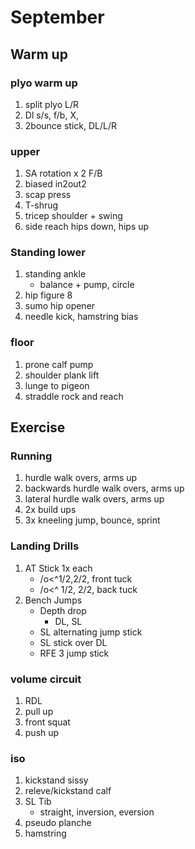 # September

## Warm up

### plyo warm up
1. split plyo L/R
1. Dl s/s, f/b, X,
1. 2bounce stick, DL/L/R
### upper
1. SA rotation x 2 F/B
1. biased in2out2
1. scap press
1. T-shrug
1. tricep shoulder + swing
1. side reach hips down, hips up
### Standing lower
1. standing ankle
   - balance + pump, circle
1. hip figure 8
1. sumo hip opener
1. needle kick, hamstring bias
### floor
1. prone calf pump
1. shoulder plank lift
1. lunge to pigeon
1. straddle rock and reach

## Exercise

### Running

1. hurdle walk overs, arms up
1. backwards hurdle walk overs, arms up
1. lateral hurdle walk overs, arms up
1. 2x build ups
1. 3x kneeling jump, bounce, sprint

### Landing Drills

1. AT Stick 1x each
   - /o<^1/2,2/2, front tuck
   - /o<^ 1/2, 2/2, back tuck
1. Bench Jumps
   - Depth drop
     - DL, SL
   - SL alternating jump stick
   - SL stick over DL
   - RFE 3 jump stick

### volume circuit

1. RDL
1. pull up
1. front squat
1. push up

### iso

1. kickstand sissy
1. releve/kickstand calf
1. SL Tib
   - straight, inversion, eversion
1. pseudo planche
1. hamstring
